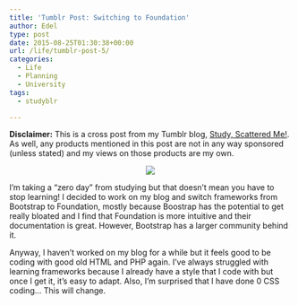 ```yaml
---
title: 'Tumblr Post: Switching to Foundation'
author: Edel
type: post
date: 2015-08-25T01:30:38+00:00
url: /life/tumblr-post-5/
categories:
  - Life
  - Planning
  - University
tags:
  - studyblr

---
```

**Disclaimer:** This is a cross post from my Tumblr blog, [Study, Scattered Me!][1]. As well, any products mentioned in this post are not in any way sponsored (unless stated) and my views on those products are my own.

<center>
  <img src="http://ift.tt/1MPOy4a" />
</center>

I’m taking a “zero day” from studying but that doesn’t mean you have to stop learning! I decided to work on my blog and switch frameworks from Bootstrap to Foundation, mostly because Boostrap has the potential to get really bloated and I find that Foundation is more intuitive and their documentation is great. However, Bootstrap has a larger community behind it.

Anyway, I haven’t worked on my blog for a while but it feels good to be coding with good old HTML and PHP again. I’ve always struggled with learning frameworks because I already have a style that I code with but once I get it, it’s easy to adapt. Also, I’m surprised that I have done 0 CSS coding… This will change.




 [1]: http://ift.tt/1WuOkm4